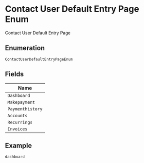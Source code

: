 
# Contact User Default Entry Page Enum

Contact User Default Entry Page

## Enumeration

`ContactUserDefaultEntryPageEnum`

## Fields

| Name |
|  --- |
| `Dashboard` |
| `Makepayment` |
| `Paymenthistory` |
| `Accounts` |
| `Recurrings` |
| `Invoices` |

## Example

```
dashboard
```

